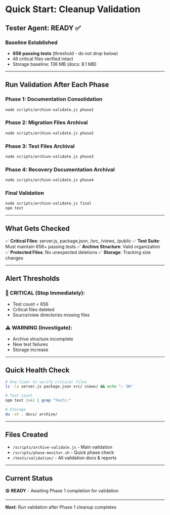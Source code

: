 # Quick Start: Cleanup Validation

## Tester Agent: READY ✅

### Baseline Established
- **656 passing tests** (threshold - do not drop below)
- All critical files verified intact
- Storage baseline: 136 MB (docs: 8.1 MB)

---

## Run Validation After Each Phase

### Phase 1: Documentation Consolidation
```bash
node scripts/archive-validate.js phase1
```

### Phase 2: Migration Files Archival
```bash
node scripts/archive-validate.js phase2
```

### Phase 3: Test Files Archival
```bash
node scripts/archive-validate.js phase3
```

### Phase 4: Recovery Documentation Archival
```bash
node scripts/archive-validate.js phase4
```

### Final Validation
```bash
node scripts/archive-validate.js final
npm test
```

---

## What Gets Checked

✅ **Critical Files**: server.js, package.json, /src, /views, /public
✅ **Test Suite**: Must maintain 656+ passing tests
✅ **Archive Structure**: Valid organization
✅ **Protected Files**: No unexpected deletions
✅ **Storage**: Tracking size changes

---

## Alert Thresholds

### 🚨 CRITICAL (Stop Immediately):
- Test count < 656
- Critical files deleted
- Source/view directories missing files

### ⚠️ WARNING (Investigate):
- Archive structure incomplete
- New test failures
- Storage increase

---

## Quick Health Check
```bash
# One-liner to verify critical files
ls -la server.js package.json src/ views/ && echo "✅ OK"

# Test count
npm test 2>&1 | grep "Tests:"

# Storage
du -sh . docs/ archive/
```

---

## Files Created
- `/scripts/archive-validate.js` - Main validation
- `/scripts/phase-monitor.sh` - Quick phase check
- `/tests/validation/` - All validation docs & reports

---

## Current Status
🟢 **READY** - Awaiting Phase 1 completion for validation

---

**Next**: Run validation after Phase 1 cleanup completes
